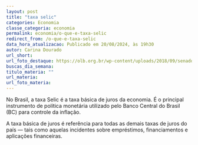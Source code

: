 ```yaml
---
layout: post
title: "taxa selic"
categories: Economia
classe_categoria: economia
permalink: economia/o-que-e-taxa-selic
redirect_from: /o-que-e-taxa-selic
data_hora_atualizacao: Publicado em 20/08/2024, às 19h30
autor: Carina Dourado
url_short: 
url_foto_destaque: https://olb.org.br/wp-content/uploads/2018/09/senador.jpg
buscas_dia_semana: 
titulo_materia: ""
url_materia: 
url_foto_materia: 
---
```

No Brasil, a taxa Selic é a taxa básica de juros da economia. É o principal instrumento de política monetária utilizado pelo Banco Central do Brasil (BC) para controle da inflação.

A taxa básica de juros é referência para todas as demais taxas de juros do país — tais como aquelas incidentes sobre empréstimos, financiamentos e aplicações financeiras.

